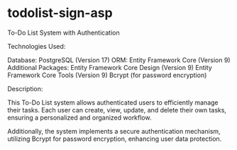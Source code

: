 # todolist-sign-asp
To-Do List System with Authentication

Technologies Used:

Database: PostgreSQL (Version 17)
ORM: Entity Framework Core (Version 9)
Additional Packages:
Entity Framework Core Design (Version 9)
Entity Framework Core Tools (Version 9)
Bcrypt (for password encryption)

Description:

This To-Do List system allows authenticated users to efficiently manage their tasks. Each user can create, view, update, and delete their own tasks, ensuring a personalized and organized workflow.

Additionally, the system implements a secure authentication mechanism, utilizing Bcrypt for password encryption, enhancing user data protection.
